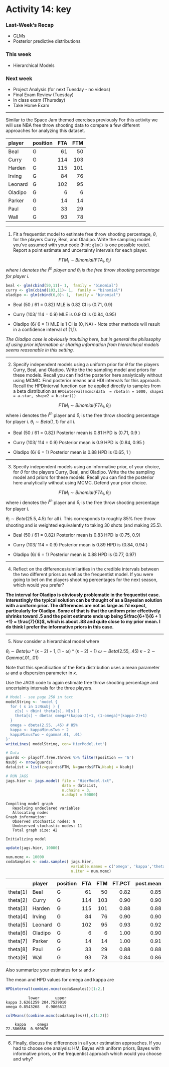# Activity 14: key

### Last-Week’s Recap

- GLMs
- Posterior predictive distributions

### This week

- Hierarchical Models

### Next week

- Project Analysis (for next Tuesday - no videos)
- Final Exam Review (Tuesday)
- In class exam (Thursday)
- Take Home Exam

------------------------------------------------------------------------

Similar to the Space Jam themed exercises previously For this activity
we will use NBA free throw shooting data to compare a few different
approaches for analyzing this dataset.

| player  | position | FTA | FTM |
|:--------|:---------|----:|----:|
| Beal    | G        |  61 |  50 |
| Curry   | G        | 114 | 103 |
| Harden  | G        | 115 | 101 |
| Irving  | G        |  84 |  76 |
| Leonard | G        | 102 |  95 |
| Oladipo | G        |   6 |   6 |
| Parker  | G        |  14 |  14 |
| Paul    | G        |  33 |  29 |
| Wall    | G        |  93 |  78 |

------------------------------------------------------------------------

1.  Fit a frequentist model to estimate free throw shooting percentage,
    $\theta,$ for the players Curry, Beal, and Oladipo. Write the
    sampling model you’ve assumed with your code (hint: `glm()` is one
    possible route). Report a point estimate and uncertainty intervals
    for each player.

*$$FTM_i \sim Binomial(FTA_i, \theta_i)$$ where $i$ denotes the $i^{th}$
player and $\theta_i$ is the free throw shooting percentage for player
i.*

``` r
beal <- glm(cbind(50,11)~ 1,  family = "binomial")
curry <- glm(cbind(103,11)~ 1,  family = "binomial")
oladipo <- glm(cbind(6,0)~ 1,  family = "binomial")
```

- Beal (50 / 61 = 0.82) MLE is 0.82 CI is (0.71, 0.9)

- Curry (103/ 114 = 0.9) MLE is 0.9 CI is (0.84, 0.95)

- Oladipo (6/ 6 = 1) MLE is 1 CI is (0, NA) - Note other methods will
  result in a confidence interval of (1,1).

*The Oladipo case is obviously troubling here, but in general the
philosophy of using prior information or sharing information from
hierarchical models seems reasonable in this setting.*

------------------------------------------------------------------------

2.  Specify independent models using a uniform prior for $\theta$ for
    the players Curry, Beal, and Oladipo. Write the the sampling model
    and priors for these models. Recall you can find the posterior here
    analytically without using MCMC. Find posterior means and HDI
    intervals for this approach. Recall the HPDinterval function can be
    applied directly to samples from a beta distribution as
    `HPDinterval(mcmc(data  = rbeta(n = 5000, shape1 = a.star, shape2 = b.star)))`

$$FTM_i \sim Binomial(FTA_i, \theta_i)$$ where $i$ denotes the $i^{th}$
player and $\theta_i$ is the free throw shooting percentage for player
i. $\theta_i \sim Beta(1,1)$ for all i.

- Beal (50 / 61 = 0.82) Posterior mean is 0.81 HPD is (0.71, 0.9 )

- Curry (103/ 114 = 0.9) Posterior mean is 0.9 HPD is (0.84, 0.95 )

- Oladipo (6/ 6 = 1) Posterior mean is 0.88 HPD is (0.65, 1 )

------------------------------------------------------------------------

3.  Specify independent models using an informative prior, of your
    choice, for $\theta$ for the players Curry, Beal, and Oladipo. Write
    the the sampling model and priors for these models. Recall you can
    find the posterior here analytically without using MCMC. Defend your
    prior choice.

$$FTM_i \sim Binomial(FTA_i, \theta_i)$$ where $i$ denotes the $i^{th}$
player and $\theta_i$ is the free throw shooting percentage for player
i.

$\theta_i \sim Beta(25.5,4.5)$ for all i. This corresponds to roughly
85% free throw shooting and is weighted equivalently to taking 30 shots
(and making 25.5).

- Beal (50 / 61 = 0.82) Posterior mean is 0.83 HPD is (0.75, 0.9)

- Curry (103/ 114 = 0.9) Posterior mean is 0.89 HPD is (0.84, 0.94 )

- Oladipo (6/ 6 = 1) Posterior mean is 0.88 HPD is (0.77, 0.97)

------------------------------------------------------------------------

4.  Reflect on the differences/similarities in the credible intervals
    between the two different priors as well as the frequentist model.
    If you were going to bet on the players shooting percentages for the
    next season, which would you prefer?

**The interval for Oladipo is obviously problematic in the frequentist
case. Interestingly the typical solution can be thought of as a Bayesian
solution with a uniform prior. The differences are not as large as I’d
expect, particularly for Oladipo. Some of that is that the uniform prior
effectively shrinks toward .5 and the point estimate ends up being
$\frac{6+1}{6 + 1 +1} = \frac{7}{8}$, which is about .88 and quite close
to my prior mean. I do think I prefer the informative priors in this
case.**

------------------------------------------------------------------------

5.  Now consider a hierarchical model where

$\theta_i \sim Beta(\omega*(\kappa-2)+1, (1-\omega)*(\kappa-2)+1)$
$\omega \sim Beta(2.55, .45)$ $\kappa-2 \sim Gamma(.01, .01)$

Note that this specification of the Beta distribution uses a mean
parameter $\omega$ and a dispersion parameter in $\kappa$.

Use the JAGS code to again estimate free throw shooting percentage and
uncertainty intervals for the three players.

``` r
# Model - see page 250 in text
modelString <- 'model {
  for ( s in 1:Nsubj ) {
    z[s] ~ dbin( theta[s], N[s] )
    theta[s] ~ dbeta( omega*(kappa-2)+1, (1-omega)*(kappa-2)+1)
  }
  omega ~ dbeta(2.55, .45) # 85%
  kappa <- kappaMinusTwo + 2
  kappaMinusTwo ~ dgamma(.01, .01)
}'
writeLines( modelString, con='HierModel.txt')
```

``` r
# Data
guards <- playoff.free.throws %>% filter(position == 'G')
Nsubj <- nrow(guards)
dataList = list(z=guards$FTM, N=guards$FTA,Nsubj = Nsubj)

# RUN JAGS
jags.hier <- jags.model( file = "HierModel.txt", 
                         data = dataList, 
                         n.chains = 3, 
                         n.adapt = 50000)
```

    Compiling model graph
       Resolving undeclared variables
       Allocating nodes
    Graph information:
       Observed stochastic nodes: 9
       Unobserved stochastic nodes: 11
       Total graph size: 42

    Initializing model

``` r
update(jags.hier, 10000)

num.mcmc <- 10000
codaSamples <- coda.samples( jags.hier, 
                             variable.names = c('omega', 'kappa','theta'), 
                             n.iter = num.mcmc)
```

|            | player  | position | FTA | FTM | FT.PCT | post.mean | lower | upper |
|:-----------|:--------|:---------|----:|----:|-------:|----------:|------:|------:|
| theta\[1\] | Beal    | G        |  61 |  50 |   0.82 |      0.85 |  0.77 |  0.92 |
| theta\[2\] | Curry   | G        | 114 | 103 |   0.90 |      0.90 |  0.85 |  0.94 |
| theta\[3\] | Harden  | G        | 115 | 101 |   0.88 |      0.88 |  0.83 |  0.93 |
| theta\[4\] | Irving  | G        |  84 |  76 |   0.90 |      0.90 |  0.85 |  0.95 |
| theta\[5\] | Leonard | G        | 102 |  95 |   0.93 |      0.92 |  0.87 |  0.96 |
| theta\[6\] | Oladipo | G        |   6 |   6 |   1.00 |      0.90 |  0.82 |  0.99 |
| theta\[7\] | Parker  | G        |  14 |  14 |   1.00 |      0.91 |  0.84 |  1.00 |
| theta\[8\] | Paul    | G        |  33 |  29 |   0.88 |      0.88 |  0.81 |  0.95 |
| theta\[9\] | Wall    | G        |  93 |  78 |   0.84 |      0.86 |  0.79 |  0.91 |

Also summarize your estimates for $\omega$ and $\kappa$

The mean and HPD values for omega and kappa are

``` r
HPDinterval(combine.mcmc(codaSamples))[1:2,]
```

              lower       upper
    kappa 3.6261259 204.7529010
    omega 0.8543268   0.9866612

``` r
colMeans((combine.mcmc(codaSamples))[,c(1:2)])
```

        kappa     omega 
    72.386086  0.909626 

------------------------------------------------------------------------

6.  Finally, discuss the differences in all your estimation approaches.
    If you had to choose one analysis: HM, Bayes with uniform priors,
    Bayes with informative priors, or the frequentist approach which
    would you choose and why?

